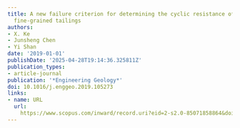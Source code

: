 ```yaml
---
title: A new failure criterion for determining the cyclic resistance of low-plasticity
  fine-grained tailings
authors:
- X. Ke
- Junsheng Chen
- Yi Shan
date: '2019-01-01'
publishDate: '2025-04-28T19:14:36.325811Z'
publication_types:
- article-journal
publication: '*Engineering Geology*'
doi: 10.1016/j.enggeo.2019.105273
links:
- name: URL
  url: 
    https://www.scopus.com/inward/record.uri?eid=2-s2.0-85071858864&doi=10.1016%2fj.enggeo.2019.105273&partnerID=40&md5=b37375588216440fce8e3eecf15bcc04
---
```

